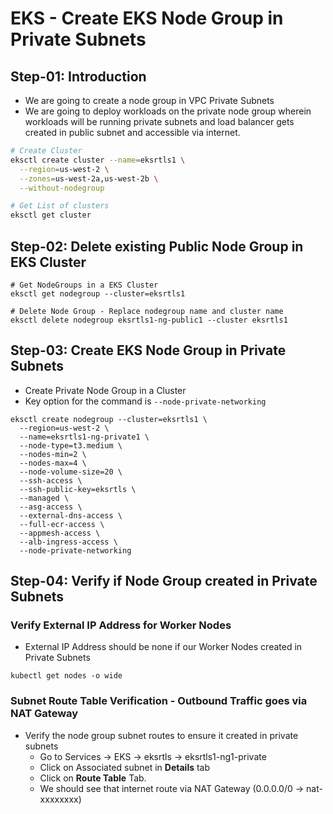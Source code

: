 # EKS - Create EKS Node Group in Private Subnets

## Step-01: Introduction
- We are going to create a node group in VPC Private Subnets
- We are going to deploy workloads on the private node group wherein workloads will be running private subnets and load balancer gets created in public subnet and accessible via internet.

```sh
# Create Cluster
eksctl create cluster --name=eksrtls1 \
  --region=us-west-2 \
  --zones=us-west-2a,us-west-2b \
  --without-nodegroup

# Get List of clusters
eksctl get cluster
```

## Step-02: Delete existing Public Node Group in EKS Cluster
```
# Get NodeGroups in a EKS Cluster
eksctl get nodegroup --cluster=eksrtls1

# Delete Node Group - Replace nodegroup name and cluster name
eksctl delete nodegroup eksrtls1-ng-public1 --cluster eksrtls1
```

## Step-03: Create EKS Node Group in Private Subnets
- Create Private Node Group in a Cluster
- Key option for the command is `--node-private-networking`

```
eksctl create nodegroup --cluster=eksrtls1 \
  --region=us-west-2 \
  --name=eksrtls1-ng-private1 \
  --node-type=t3.medium \
  --nodes-min=2 \
  --nodes-max=4 \
  --node-volume-size=20 \
  --ssh-access \
  --ssh-public-key=eksrtls \
  --managed \
  --asg-access \
  --external-dns-access \
  --full-ecr-access \
  --appmesh-access \
  --alb-ingress-access \
  --node-private-networking
```

## Step-04: Verify if Node Group created in Private Subnets

### Verify External IP Address for Worker Nodes
- External IP Address should be none if our Worker Nodes created in Private Subnets
```
kubectl get nodes -o wide
```
### Subnet Route Table Verification - Outbound Traffic goes via NAT Gateway
- Verify the node group subnet routes to ensure it created in private subnets
  - Go to Services -> EKS -> eksrtls -> eksrtls1-ng1-private
  - Click on Associated subnet in **Details** tab
  - Click on **Route Table** Tab.
  - We should see that internet route via NAT Gateway (0.0.0.0/0 -> nat-xxxxxxxx)
